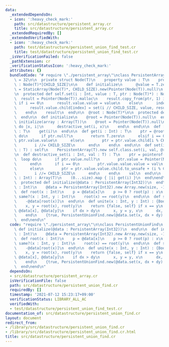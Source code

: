 ```yaml
---
data:
  _extendedDependsOn:
  - icon: ':heavy_check_mark:'
    path: src/datastructure/persistent_array.cr
    title: src/datastructure/persistent_array.cr
  _extendedRequiredBy: []
  _extendedVerifiedWith:
  - icon: ':heavy_check_mark:'
    path: test/datastructure/persistent_union_find_test.cr
    title: test/datastructure/persistent_union_find_test.cr
  _isVerificationFailed: false
  _pathExtension: cr
  _verificationStatusIcon: ':heavy_check_mark:'
  attributes: {}
  bundledCode: "# require \"./persistent_array\"\nclass PersistentArray(T)\n  CHILD_SIZE\
    \ = 32\n\n  private struct Node(T)\n    property value : T\n    property child\
    \ : Node(T)*[CHILD_SIZE]\n\n    def initialize\n      @value = T.zero\n      @child\
    \ = StaticArray(Node(T)*, CHILD_SIZE).new(Pointer(Node(T)).null)\n    end\n  end\n\
    \n  protected def self.set(i : Int, value : T, ptr : Node(T)*) : Node(T)*\n  \
    \  result = Pointer(Node(T)).malloc\n    result.copy_from(ptr, 1) if ptr\n   \
    \ if i == 0\n      result.value.value = value\n    else\n      index = i % CHILD_SIZE\n\
    \      result.value.child[index] = set(i // CHILD_SIZE, value, result.value.child[index])\n\
    \    end\n    result\n  end\n\n  @root : Node(T)*\n\n  protected def initialize(@root)\n\
    \  end\n\n  def initialize\n    @root = Pointer(Node(T)).null\n  end\n\n  def\
    \ initialize(array : Array(T))\n    @root = Pointer(Node(T)).null\n    array.each_with_index\
    \ do |x, i|\n      destractive_set(i, x)\n    end\n  end\n\n  def [](i : Int)\
    \ : T\n    get(i)\n  end\n\n  def get(i : Int) : T\n    ptr = @root\n    loop\
    \ do\n      if ptr.null?\n        return T.zero\n      elsif i == 0\n        return\
    \ ptr.value.value\n      else\n        ptr = ptr.value.child[i % CHILD_SIZE]\n\
    \        i //= CHILD_SIZE\n      end\n    end\n  end\n\n  def set(i : Int, val\
    \ : T) : self\n    PersistentArray(T).new self.class.set(i, val, @root)\n  end\n\
    \n  def destractive_set(i : Int, val : T) : T\n    ptr = pointerof(@root)\n  \
    \  loop do\n      if ptr.value.null?\n        ptr.value = Pointer(Node(T)).malloc\n\
    \      end\n      if i == 0\n        ptr.value.value.value = val\n        break\n\
    \      else\n        ptr = ptr.value.value.child.to_unsafe + (i % CHILD_SIZE)\n\
    \        i //= CHILD_SIZE\n      end\n    end\n    val\n  end\n\n  def to_a(size\
    \ : Int) : Array(T)\n    (0...size).map { |i| get(i) }\n  end\nend\n\nclass PersistentUnionFind\n\
    \  protected def initialize(@data : PersistentArray(Int32))\n  end\n\n  def initialize(size\
    \ : Int)\n    @data = PersistentArray(Int32).new Array.new(size, -1)\n  end\n\n\
    \  def root(x : Int)\n    p = @data[x]\n    p >= 0 ? root(p) : x\n  end\n\n  def\
    \ same?(x : Int, y : Int)\n    root(x) == root(y)\n  end\n\n  def size(x : Int)\n\
    \    -@data[root(x)]\n  end\n\n  def unite(x : Int, y : Int) : {Bool, PersistentUnionFind}\n\
    \    x, y = root(x), root(y)\n    return {false, self} if x == y\n    dx, dy =\
    \ @data[x], @data[y]\n    if dx > dy\n      x, y = y, x\n      dx, dy = dy, dx\n\
    \    end\n    {true, PersistentUnionFind.new(@data.set(x, dx + dy).set(y, x))}\n\
    \  end\nend\n"
  code: "require \"./persistent_array\"\n\nclass PersistentUnionFind\n  protected\
    \ def initialize(@data : PersistentArray(Int32))\n  end\n\n  def initialize(size\
    \ : Int)\n    @data = PersistentArray(Int32).new Array.new(size, -1)\n  end\n\n\
    \  def root(x : Int)\n    p = @data[x]\n    p >= 0 ? root(p) : x\n  end\n\n  def\
    \ same?(x : Int, y : Int)\n    root(x) == root(y)\n  end\n\n  def size(x : Int)\n\
    \    -@data[root(x)]\n  end\n\n  def unite(x : Int, y : Int) : {Bool, PersistentUnionFind}\n\
    \    x, y = root(x), root(y)\n    return {false, self} if x == y\n    dx, dy =\
    \ @data[x], @data[y]\n    if dx > dy\n      x, y = y, x\n      dx, dy = dy, dx\n\
    \    end\n    {true, PersistentUnionFind.new(@data.set(x, dx + dy).set(y, x))}\n\
    \  end\nend\n"
  dependsOn:
  - src/datastructure/persistent_array.cr
  isVerificationFile: false
  path: src/datastructure/persistent_union_find.cr
  requiredBy: []
  timestamp: '2021-07-12 15:23:17+09:00'
  verificationStatus: LIBRARY_ALL_AC
  verifiedWith:
  - test/datastructure/persistent_union_find_test.cr
documentation_of: src/datastructure/persistent_union_find.cr
layout: document
redirect_from:
- /library/src/datastructure/persistent_union_find.cr
- /library/src/datastructure/persistent_union_find.cr.html
title: src/datastructure/persistent_union_find.cr
---
```

